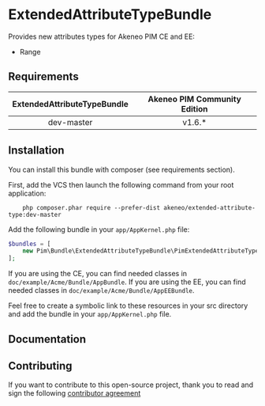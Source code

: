 # ExtendedAttributeTypeBundle

Provides new attributes types for Akeneo PIM CE and EE:
- Range

## Requirements

| ExtendedAttributeTypeBundle | Akeneo PIM Community Edition |
|:---------------------------:|:----------------------------:|
| dev-master                  | v1.6.*                       |

## Installation
You can install this bundle with composer (see requirements section).

First, add the VCS then launch the following command from your root application:
```
    php composer.phar require --prefer-dist akeneo/extended-attribute-type:dev-master
```

Add the following bundle in your `app/AppKernel.php` file:

```php
$bundles = [
    new Pim\Bundle\ExtendedAttributeTypeBundle\PimExtendedAttributeTypeBundle(),
];
```

If you are using the CE, you can find needed classes in `doc/example/Acme/Bundle/AppBundle`.
If you are using the EE, you can find needed classes in `doc/example/Acme/Bundle/AppEEBundle`.

Feel free to create a symbolic link to these resources in your src directory and add the bundle in your `app/AppKernel.php` file.

## Documentation


## Contributing

If you want to contribute to this open-source project, thank you to read and sign the following [contributor agreement](http://www.akeneo.com/contributor-license-agreement/)
